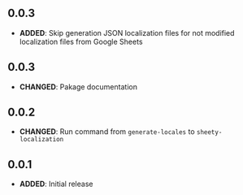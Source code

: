 ## 0.0.3
- **ADDED**: Skip generation JSON localization files for not modified localization files from Google Sheets

## 0.0.3
- **CHANGED**: Pakage documentation

## 0.0.2
- **CHANGED**: Run command from `generate-locales` to `sheety-localization`

## 0.0.1
- **ADDED**: Initial release
